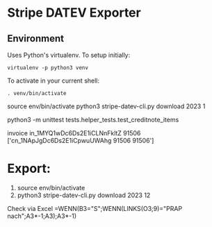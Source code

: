 # Stripe DATEV Exporter

## Environment

Uses Python's virtualenv. To setup initially:

```
virtualenv -p python3 venv
```

To activate in your current shell:

```
. venv/bin/activate
```

source env/bin/activate
python3 stripe-datev-cli.py download 2023 1

python3 -m unittest tests.helper_tests.test_creditnote_items

invoice in_1MYQ1wDc6Ds2E1iCLNnFkltZ 91506
['cn_1NApJgDc6Ds2E1iCpwuUWAhg 91506 91506']

# Export:

1. source env/bin/activate
2. python3 stripe-datev-cli.py download 2023 12

Check via Excel
=WENN(B3="S";WENN(LINKS(O3;9)="PRAP nach";A3*-1;A3);A3*-1)
